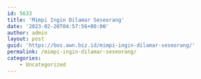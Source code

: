 ```yaml
---
id: 5633
title: 'Mimpi Ingin Dilamar Seseorang'
date: '2023-02-20T04:57:56+00:00'
author: admin
layout: post
guid: 'https://bos.awn.biz.id/mimpi-ingin-dilamar-seseorang/'
permalink: /mimpi-ingin-dilamar-seseorang/
categories:
    - Uncategorized
---
```


